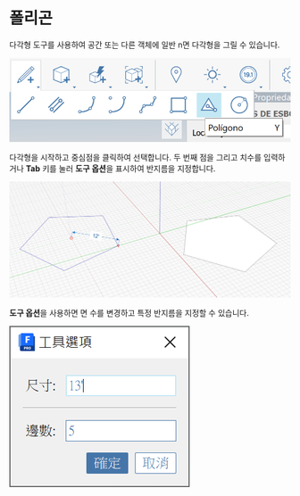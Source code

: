# 폴리곤

다각형 도구를 사용하여 공간 또는 다른 객체에 일반 n면 다각형을 그릴 수 있습니다.

![](<../.gitbook/assets/image (9) (1).png>)

다각형을 시작하고 중심점을 클릭하여 선택합니다. 두 번째 점을 그리고 치수를 입력하거나 **Tab** 키를 눌러 **도구 옵션**을 표시하여 반지름을 지정합니다.

![](<../.gitbook/assets/image (7) (1).png>)

**도구 옵션**을 사용하면 면 수를 변경하고 특정 반지름을 지정할 수 있습니다.

![](<../.gitbook/assets/image (13) (1).png>)
